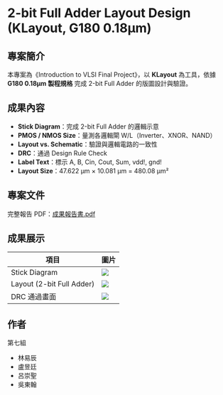 # 2-bit Full Adder Layout Design (KLayout, G180 0.18µm)

## 專案簡介
本專案為《Introduction to VLSI Final Project》，以 **KLayout** 為工具，依據 **G180 0.18µm 製程規格** 完成 2-bit Full Adder 的版圖設計與驗證。

## 成果內容
- **Stick Diagram**：完成 2-bit Full Adder 的邏輯示意
- **PMOS / NMOS Size**：量測各邏輯閘 W/L（Inverter、XNOR、NAND）
- **Layout vs. Schematic**：驗證與邏輯電路的一致性
- **DRC**：通過 Design Rule Check
- **Label Text**：標示 A, B, Cin, Cout, Sum, vdd!, gnd!
- **Layout Size**：47.622 µm × 10.081 µm = 480.08 µm²

## 專案文件
完整報告 PDF：[成果報告書.pdf](https://github.com/Dniellu/2-bit-Full-Adder-Layout-Design/blob/main/klayout-2bit-full-adder/klayout-2bit-full-adder%20%E6%88%90%E6%9E%9C%E5%A0%B1%E5%91%8A%E6%9B%B8.pdf)

## 成果展示
| 項目 | 圖片 |
|------|------|
| Stick Diagram | ![](images/stick_diagram.png) |
| Layout (2-bit Full Adder) | ![](images/layout.png) |
| DRC 通過畫面 | ![](images/drc.png) |

## 作者
第七組  
- 林易辰  
- 盧昱廷  
- 呂崇聖  
- 吳東翰

